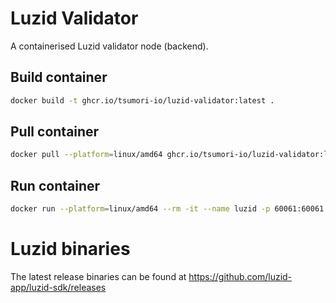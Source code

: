 # Luzid Validator

A containerised Luzid validator node (backend).

## Build container

```sh
docker build -t ghcr.io/tsumori-io/luzid-validator:latest .
```

## Pull container

```sh
docker pull --platform=linux/amd64 ghcr.io/tsumori-io/luzid-validator:latest
```

## Run container

```sh
docker run --platform=linux/amd64 --rm -it --name luzid -p 60061:60061 --entrypoint /bin/bash ghcr.io/tsumori-io/luzid-validator:latest
```

# Luzid binaries

The latest release binaries can be found at https://github.com/luzid-app/luzid-sdk/releases
